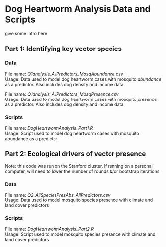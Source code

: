 # Dog Heartworm Analysis Data and Scripts 

give some intro here

## Part 1: Identifying key vector species ##

### Data ###
File name: *Q1analysis_AllPredictors_MosqAbundance.csv*  
Usage: Data used to model dog heartworm cases with mosquito *abundance* as a predictor. Also includes dog density and income data

File name: *Q1analysis_AllPredictors_MosqPresence.csv*    
Usage: Data used to model dog heartworm cases with mosquito *presence* as a predictor. Also includes dog density and income data

### Scripts ###

File name: *DogHeartwormAnalysis_Part1.R*  
Usage: Script used to model dog heartworm cases with mosquito abundance as a predictor

## Part 2: Ecological drivers of vector presence ##

Note: this code was run on the Stanford cluster. If running on a personal computer, will need to lower the number of rounds &/or bootstrap iterations

### Data ###
File name: *Q2_AllSpeciesPresAbs_AllPredictors.csv*  
Usage: Data used to model mosquito species presence with climate and land cover predictors

### Scripts ###

File name: *DogHeartwormAnalysis_Part2.R*  
Usage: Script used to model mosquito species presence with climate and land cover predictors

 









